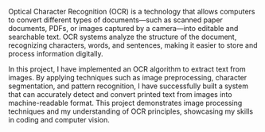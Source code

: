 Optical Character Recognition (OCR) is a technology that allows computers to convert different types of documents—such as scanned paper documents, PDFs, or images captured by a camera—into editable and searchable text. OCR systems analyze the structure of the document, recognizing characters, words, and sentences, making it easier to store and process information digitally.

In this project, I have implemented an OCR algorithm to extract text from images. By applying techniques such as image preprocessing, character segmentation, and pattern recognition, I have successfully built a system that can accurately detect and convert printed text from images into machine-readable format. This project demonstrates image processing techniques and my understanding of OCR principles, showcasing my skills in coding and computer vision.